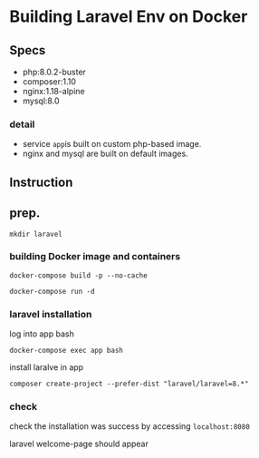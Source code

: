 # Building Laravel Env on Docker

## Specs

- php:8.0.2-buster
- composer:1.10
- nginx:1.18-alpine
- mysql:8.0

### detail
- service `app`is built on custom php-based image.
- nginx and mysql are built on default images.

## Instruction

## prep.

`mkdir laravel`

### building Docker image and containers
`docker-compose build -p --no-cache`

`docker-compose run -d`

### laravel installation

log into app bash

`docker-compose exec app bash`

install laralve in app

`composer create-project --prefer-dist "laravel/laravel=8.*"`

### check

check the installation was success by accessing `localhost:8080`

laravel welcome-page should appear
